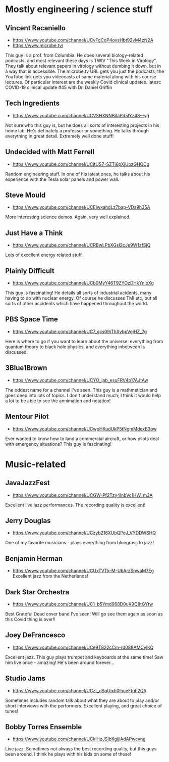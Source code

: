 # Mostly engineering / science stuff

## Vincent Racaniello
- https://www.youtube.com/channel/UCyFgCoP4ovsHbt92vM4zN2A
- https://www.microbe.tv/

This guy is a prof. from Columbia. He does several biology-related podcasts, and most relevant these days is TWIV "This Week in Virology".  They talk about relevant papers in virology without dumbing it down, but in a way that is accessible. The microbe.tv URL gets you just the podcasts; the YouTube link gets you videocasts of same material along with his course lectures.
Of particular interest are the weekly Covid clinical  updates.
latest: COVID-19 clinical update #45 with Dr. Daniel Griffin


## Tech Ingredients
- https://www.youtube.com/channel/UCVSHXNNBitaPd5lYz48--yg

Not sure who this guy is, but he does all sorts of interesting projects in his home lab. He's definately a professor or something. He talks through everything in great detail. Extremely well done stuff!

## Undecided with Matt Ferrell
- https://www.youtube.com/channel/UCjtUS7-SZTi6pXjUbzGHQCg

Random engineering stuff. In one of his latest ones, he talks about his experience with the Tesla solar panels and power wall.

## Steve Mould
- https://www.youtube.com/channel/UCEIwxahdLz7bap-VDs9h35A

More interesting science demos. Again, very well explained. 

## Just Have a Think
- https://www.youtube.com/channel/UCRBwLPbXGsI2cJe9W1zfSjQ

Lots of excellent energy related stuff. 

## Plainly Difficult
- https://www.youtube.com/channel/UCb0MyY46T9ZYOzDHkYnIoXg

This guy is fascinating! He details all sorts of industrial acidents, many having to do with nuclear energy. Of course he discusses TMI etc, but all sorts of other accidents which have happened throughout the world.

## PBS Space Time
- https://www.youtube.com/channel/UC7_gcs09iThXybpVgjHZ_7g

Here is where to go if you want to learn about the universe: everything from quantum theory to black hole physics, and everything inbetween is discussed.

## 3Blue1Brown
- https://www.youtube.com/channel/UCYO_jab_esuFRV4b17AJtAw

The oddest name for a channel I've seen. This guy is a mathmetician and goes deep into lots of topics. I don't understand much; I think it would help a lot to be able to see the annimation and notation!

## Mentour Pilot
- https://www.youtube.com/channel/UCwpHKudUkP5tNgmMdexB3ow

Ever wanted to know how to land a commercial aircraft, or how pilots deal with emergency situations? This guy is fascinating!


# Music-related

## JavaJazzFest
- https://www.youtube.com/channel/UCGW-Pf2Tzy4lnbVc1HW_m3A

Excellent live jazz performances. The recording quality is excellent!

## Jerry Douglas
- https://www.youtube.com/channel/UCzyb216XUbQPeJ_VYDDWSHQ

One of my favorite musicians - plays everything from bluegrass to jazz!


## Benjamin Herman
- https://www.youtube.com/channel/UCUxTVTk-M-UbArzSpwaM7Eg
Excellent jazz from the Netherlands!


## Dark Star Orchestra
- https://www.youtube.com/channel/UC1_b5Ymd968D0uK9Q8tGYtw

Best Grateful Dead cover band I've seen! Will go see them again as soon as this Covid thing is over!!

## Joey DeFrancesco
- https://www.youtube.com/channel/UCe9T822cCm-rd088AMCylKQ

Excellent jazz. This guy plays trumpet and keyboards at the same time! Saw him live once - amazing! He's been around forever...



## Studio Jams
- https://www.youtube.com/channel/UCzt_dSqUixh0lhueFtqh2QA

Sometimes includes random talk about what they are about to play and/or short interviews with the performers.
Excellent playing, and great choice of tunes!

## Bobby Torres Ensemble
- https://www.youtube.com/channel/UCklHzJSIbKgljiAdAPwcvng

Live jazz. Sometimes not always the best recording quality, but this guys been around. I think he plays with his kids on some of these!







